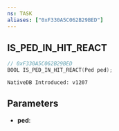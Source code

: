 ```yaml
---
ns: TASK
aliases: ["0xF330A5C062B29BED"]
---
```

## IS_PED_IN_HIT_REACT

```c
// 0xF330A5C062B29BED
BOOL IS_PED_IN_HIT_REACT(Ped ped);
```

```
NativeDB Introduced: v1207
```

## Parameters
* **ped**:
